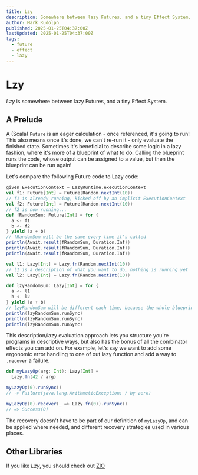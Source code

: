 ```yaml
---
title: Lzy
description: Somewhere between lazy Futures, and a tiny Effect System.
author: Mark Rudolph
published: 2025-01-25T04:37:00Z
lastUpdated: 2025-01-25T04:37:00Z
tags: 
  - future
  - effect
  - lazy
---
```


# Lzy

*Lzy* is somewhere between lazy Futures, and a tiny Effect System.

## A Prelude

A (Scala) `Future` is an eager calculation - once referenced, it's going to run! This also means once it's done, we
can't re-run it - only evaluate the finished state. Sometimes it's beneficial to describe some logic in a lazy fashion,
where it's more of a blueprint of what to do. Calling the blueprint runs the code, whose output can be assigned to a
value, but then the blueprint can be run again!

Let's compare the following Future code to Lazy code:

```scala
given ExecutionContext = LazyRuntime.executionContext
val f1: Future[Int] = Future(Random.nextInt(10))
// f1 is already running, kicked off by an implicit ExecutionContext
val f2: Future[Int] = Future(Random.nextInt(10))
// f2 is now running...
def fRandomSum: Future[Int] = for {
  a <- f1
  b <- f2
} yield (a + b)
// fRandomSum will be the same every time it's called
println(Await.result(fRandomSum, Duration.Inf))
println(Await.result(fRandomSum, Duration.Inf))
println(Await.result(fRandomSum, Duration.Inf))
```

```scala
val l1: Lazy[Int] = Lazy.fn(Random.nextInt(10))
// l1 is a description of what you want to do, nothing is running yet 
val l2: Lazy[Int] = Lazy.fn(Random.nextInt(10))

def lzyRandomSum: Lazy[Int] = for {
  a <- l1
  b <- l2
} yield (a + b)
// lzyRandomSum will be different each time, because the whole blueprint is evaluated on each call
println(lzyRandomSum.runSync)
println(lzyRandomSum.runSync)
println(lzyRandomSum.runSync)
```

This description/lazy evaluation approach lets you structure you're programs in descriptive ways, but also has the
bonus of all the combinator effects you can add on. For example, let's say we want to add some ergonomic error handling
to one of out lazy function and add a way to `.recover` a failure.

```scala
def myLazyOp(arg: Int): Lazy[Int] =
  Lazy.fn(42 / arg)

myLazyOp(0).runSync()
// -> Failure(java.lang.ArithmeticException: / by zero)

myLazyOp(0).recover(_ => Lazy.fn(0)).runSync()
// => Success(0)
```

The recovery doesn't have to be part of our definition of `myLazyOp`, and can be applied where needed, and different
recovery strategies used in various places.

## Other Libraries

If you like *Lzy*, you should check out [ZIO](https://zio.dev/)
